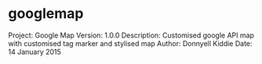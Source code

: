 # googlemap

Project: Google Map
Version: 1.0.0
Description: Customised google API map with customised tag marker and stylised map
Author: Donnyell Kiddie
Date: 14 January 2015
